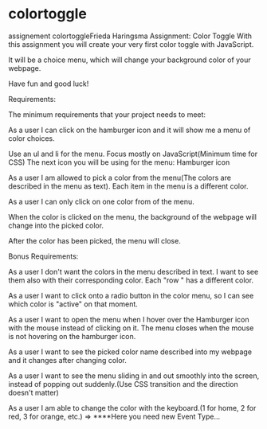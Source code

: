 # colortoggle
assignement colortoggleFrieda Haringsma
Assignment: Color Toggle
With this assignment you will create your very first color toggle with JavaScript.

It will be a choice menu, which will change your background color of your webpage.

Have fun and good luck!

Requirements:

The minimum requirements that your project needs to meet:

As a user I can click on the hamburger icon and it will show me a menu of color choices.

Use an ul and li for the menu.
Focus mostly on JavaScript(Minimum time for CSS)
The next icon you will be using for the menu:
Hamburger icon

As a user I am allowed to pick a color from the menu(The colors are described in the menu as text). Each item in the menu is a different color.

As a user I can only click on one color from of the menu.

When the color is clicked on the menu, the background of the webpage will change into the picked color.

After the color has been picked, the menu will close.

Bonus Requirements:

As a user I don't want the colors in the menu described in text. I want to see them also with their corresponding color. Each "row " has a different color.

As a user I want to click onto a radio button in the color menu, so I can see which color is "active" on that moment.

As a user I want to open the menu when I hover over the Hamburger icon with the mouse instead of clicking on it. The menu closes when the mouse is not hovering on the hamburger icon.

As a user I want to see the picked color name described into my webpage and it changes after changing color.

As a user I want to see the menu sliding in and out smoothly into the screen, instead of popping out suddenly.(Use CSS transition and the direction doesn't matter)

As a user I am able to change the color with the keyboard.(1 for home, 2 for red, 3 for orange, etc.) ⇒ ****Here you need new Event Type...

